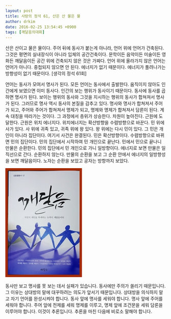 ```yaml
---
layout: post
title: 사랑의 정석 61, 산은 산 물은 물
author: drkim
date: 2016-02-25 13:54:45 +0900
tags: [깨달음의대화]
---
```

산은 산이고 물은 물이다. 주어 뒤에 동사가 붙는게 아니라, 언어 위에 언어가 건축된다. 그것은 평면의 실내장식이 아니라 입체의 공간건축이다. 문학이든 음악이든 미술이든 영화든 깨달음이든 공간 위에 건축되지 않은 것은 가짜다. 언어 위에 올라가지 않은 언어는 언어가 아니다. 중첩되지 않으면 안 된다. 에너지가 없기 때문이다. 에너지가 풀려나가는 방향성이 없기 때문이다. [생각의 정석 61회] 

  


언어는 동사가 모여서 명사가 된다. 모든 언어는 동사에서 출발한다. 움직이지 않아도 인간에게 보였으면 이미 동사다. 인간의 보는 행위가 동사이기 때문이다. 동사에 동사를 곱하면 명사가 된다. 보이는 행위의 동사와 그것을 지시하는 행위의 동사가 합쳐져서 명사가 된다. 그러므로 명사 역시 동사의 본질을 감추고 있다. 명사와 명사가 합쳐져서 주어가 되고, 주어와 주어가 합쳐져서 명제가 되고, 명제와 명제가 합쳐져서 담론이 된다. 계속 대칭을 따라가는 것이다. 그 과정에서 층위가 상승한다. 차원이 높아진다. 근원에 도달한다. 근원은 위치 에너지다. 위치에너지는 확산방향을 수렴방향으로 바꾼다. 민 위에 사가 있다. 사 위에 귀족 있고, 귀족 위에 왕 있다. 왕 위에는 다시 민이 있다. 그 민은 개인이 아니라 집단이다. 여기서 사건은 완결된다. 민은 확산방향이다. 수렴방향으로 바뀌면 민의 집단이다. 민의 집단에서 시작하여 민 개인으로 끝난다. 민에서 민으로 끝나니 만물은 순환한다. 민의 집단에서 민 개인으로 가니 일방향이다. 에너지로 보면 만물은 일직선으로 간다. 순환하지 않는다. 만물의 순환을 보고 그 순환 안에서 에너지의 일방향성을 보면 깨달음이다. 노자는 순환을 보았고 공자는 방향까지 보았다.

  


![](/files/attach/images/198/221/679/aDSC01523.JPG)

  


동사만 보고 명사를 못 보는 데서 실패가 있습니다. 동사에만 주의가 쏠리기 때문입니다. 그 이유는 상대방의 말에 대꾸하려는 의도가 앞서기 때문입니다. 상대방을 의식하지 말고 자기 언어를 완성시켜야 합니다. 동사 앞에 명사를 세워야 합니다. 명사 앞에 주어를 세워야 합니다. 주어 앞에 전제를 세워 명제를 이루고, 명제 앞에 조건문을 세워 담론을 이루어야 합니다. 이것이 추론입니다. 추론을 마친 다음에 비로소 말해야 합니다.